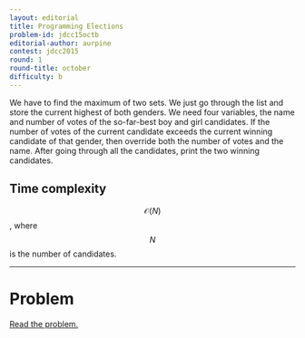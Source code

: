```yaml
---
layout: editorial
title: Programming Elections
problem-id: jdcc15octb
editorial-author: aurpine
contest: jdcc2015
round: 1
round-title: october
difficulty: b
---
```


We have to find the maximum of two sets. We just go through the list and store the current highest of both genders. We need four variables, the name and number of votes of the so-far-best boy and girl candidates. If the number of votes of the current candidate exceeds the current winning candidate of that gender, then override both the number of votes and the name. After going through all the candidates, print the two winning candidates.

## Time complexity
$$\mathcal{O}(N)$$, where $$N$$ is the number of candidates.

---

# Problem
[Read the problem.](/cpt-problems/jdcc/2015/october/b)
